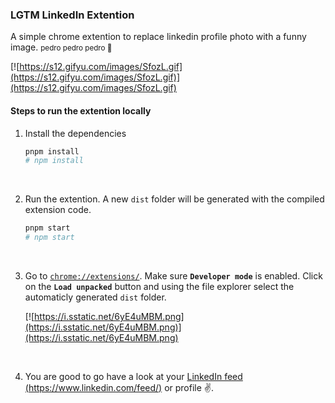 ### LGTM LinkedIn Extention

A simple chrome extention to replace linkedin profile photo with a funny image. <small>pedro pedro pedro 🫡</small>

[![https://s12.gifyu.com/images/SfozL.gif](https://s12.gifyu.com/images/SfozL.gif)](https://s12.gifyu.com/images/SfozL.gif)

#### Steps to run the extention locally

1. Install the dependencies

   ```bash
   pnpm install
   # npm install
   ```

<br/>

2. Run the extention. A new `dist` folder will be generated with the compiled extension code.

   ```bash
   pnpm start
   # npm start
   ```

<br/>

3. Go to [`chrome://extensions/`](chrome://extensions/). Make sure **`Developer mode`** is enabled. Click on the **`Load unpacked`** button and using the file explorer select the automaticly generated `dist` folder.

   [![https://i.sstatic.net/6yE4uMBM.png](https://i.sstatic.net/6yE4uMBM.png)](https://i.sstatic.net/6yE4uMBM.png)

<br/>

4. You are good to go have a look at your [LinkedIn feed (https://www.linkedin.com/feed/)](https://www.linkedin.com/feed/) or profile ✌️.

<br/>
